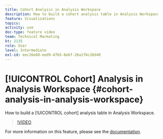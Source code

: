```yaml
---
title: Cohort Analysis in Analysis Workspace
description: How to build a cohort analysis table in Analysis Workspace.
feature: Visualizations
topics: 
activity: use
doc-type: feature video
team: Technical Marketing
kt: 2135
role: User
level: Intermediate
exl-id: eec26e68-eed9-47b5-8ebf-26a1f6c28d40
---
```

# [!UICONTROL Cohort] Analysis in Analysis Workspace {#cohort-analysis-in-analysis-workspace}

How to build a [!UICONTROL cohort] analysis table in Analysis Workspace.

>[!VIDEO](https://video.tv.adobe.com/v/23990/?quality=12)

For more information on this feature, please see the [documentation](https://marketing.adobe.com/resources/help/en_US/analytics/analysis-workspace/cohort_analysis.html).
